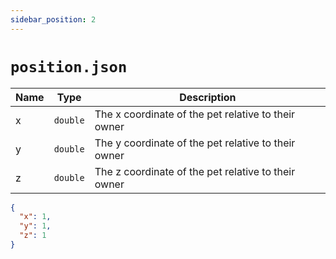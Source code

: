 ```yaml
---
sidebar_position: 2
---
```


# `position.json`

| Name | Type | Description |
| --- | --- | --- |
| x | `double` | The x coordinate of the pet relative to their owner |
| y | `double` | The y coordinate of the pet relative to their owner |
| z | `double` | The z coordinate of the pet relative to their owner |

```json
{
  "x": 1,
  "y": 1,
  "z": 1
}
```
